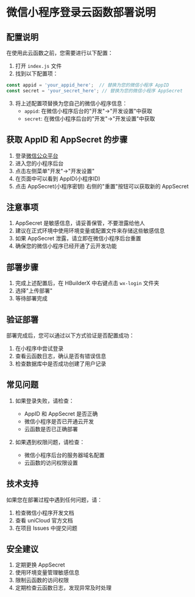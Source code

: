 # 微信小程序登录云函数部署说明

## 配置说明

在使用此云函数之前，您需要进行以下配置：

1. 打开 `index.js` 文件
2. 找到以下配置项：
```javascript
const appid = 'your_appid_here';  // 替换为您的微信小程序 AppID
const secret = 'your_secret_here'; // 替换为您的微信小程序 AppSecret
```

3. 将上述配置项替换为您自己的微信小程序信息：
   - `appid`: 在微信小程序后台的"开发"->"开发设置"中获取
   - `secret`: 在微信小程序后台的"开发"->"开发设置"中获取

## 获取 AppID 和 AppSecret 的步骤

1. 登录[微信公众平台](https://mp.weixin.qq.com/)
2. 进入您的小程序后台
3. 点击左侧菜单"开发"->"开发设置"
4. 在页面中可以看到 AppID(小程序ID)
5. 点击 AppSecret(小程序密钥) 右侧的"重置"按钮可以获取新的 AppSecret

## 注意事项

1. AppSecret 是敏感信息，请妥善保管，不要泄露给他人
2. 建议在正式环境中使用环境变量或配置文件来存储这些敏感信息
3. 如果 AppSecret 泄露，请立即在微信小程序后台重置
4. 确保您的微信小程序已经开通了云开发功能

## 部署步骤

1. 完成上述配置后，在 HBuilderX 中右键点击 `wx-login` 文件夹
2. 选择"上传部署"
3. 等待部署完成

## 验证部署

部署完成后，您可以通过以下方式验证是否配置成功：

1. 在小程序中尝试登录
2. 查看云函数日志，确认是否有错误信息
3. 检查数据库中是否成功创建了用户记录

## 常见问题

1. 如果登录失败，请检查：
   - AppID 和 AppSecret 是否正确
   - 微信小程序是否已开通云开发
   - 云函数是否已正确部署

2. 如果遇到权限问题，请检查：
   - 微信小程序后台的服务器域名配置
   - 云函数的访问权限设置

## 技术支持

如果您在部署过程中遇到任何问题，请：

1. 检查微信小程序开发文档
2. 查看 uniCloud 官方文档
3. 在项目 Issues 中提交问题

## 安全建议

1. 定期更换 AppSecret
2. 使用环境变量管理敏感信息
3. 限制云函数的访问权限
4. 定期检查云函数日志，发现异常及时处理 